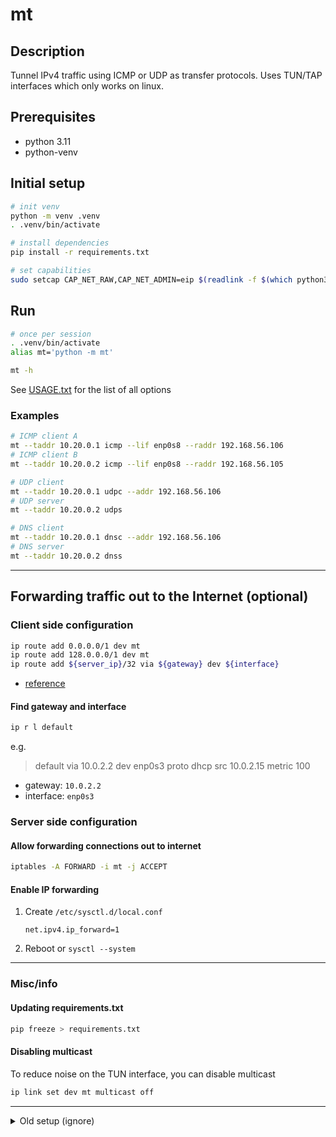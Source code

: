 # mt

## Description

Tunnel IPv4 traffic using ICMP or UDP as transfer protocols.
Uses TUN/TAP interfaces which only works on linux.

## Prerequisites

- python 3.11
- python-venv

## Initial setup

```sh
# init venv
python -m venv .venv
. .venv/bin/activate

# install dependencies
pip install -r requirements.txt

# set capabilities
sudo setcap CAP_NET_RAW,CAP_NET_ADMIN=eip $(readlink -f $(which python3.11))
```

## Run

```sh
# once per session
. .venv/bin/activate
alias mt='python -m mt'

mt -h
```

See [USAGE.txt](USAGE.txt) for the list of all options

### Examples

```sh
# ICMP client A
mt --taddr 10.20.0.1 icmp --lif enp0s8 --raddr 192.168.56.106
# ICMP client B
mt --taddr 10.20.0.2 icmp --lif enp0s8 --raddr 192.168.56.105

# UDP client
mt --taddr 10.20.0.1 udpc --addr 192.168.56.106
# UDP server
mt --taddr 10.20.0.2 udps

# DNS client
mt --taddr 10.20.0.1 dnsc --addr 192.168.56.106
# DNS server
mt --taddr 10.20.0.2 dnss
```

---

## Forwarding traffic out to the Internet (optional)

### Client side configuration

```sh
ip route add 0.0.0.0/1 dev mt
ip route add 128.0.0.0/1 dev mt
ip route add ${server_ip}/32 via ${gateway} dev ${interface}
```

- [reference](https://www.wireguard.com/netns/#the-classic-solutions)

#### Find gateway and interface

```sh
ip r l default
```

e.g.

> default via 10.0.2.2 dev enp0s3 proto dhcp src 10.0.2.15 metric 100

- gateway: `10.0.2.2` 
- interface: `enp0s3`

### Server side configuration

#### Allow forwarding connections out to internet

```sh
iptables -A FORWARD -i mt -j ACCEPT
```

#### Enable IP forwarding

1. Create `/etc/sysctl.d/local.conf`
    ```properties
    net.ipv4.ip_forward=1
    ```
2. Reboot or `sysctl --system`

---

### Misc/info

#### Updating requirements.txt

```sh
pip freeze > requirements.txt
```

#### Disabling multicast

To reduce noise on the TUN interface, you can disable multicast
```sh
ip link set dev mt multicast off
```

---

<details>
<summary>Old setup (ignore)</summary>

## Manual TUN Setup (info)

### Setup

```sh
#!/bin/bash
# run as root
set -e

ip tuntap add dev mt mode tun user tera
ip address add dev mt 10.20.0.1/24
ip link set dev mt up
ip link set dev mt mtu 1500
ip link set dev mt multicast off
```

### Cleanup

```sh
ip link del dev mt
```

</details>